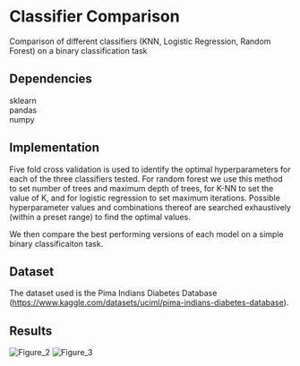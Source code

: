 # Classifier Comparison
Comparison of different classifiers (KNN, Logistic Regression, Random Forest) on a binary classification task

## Dependencies
sklearn <br />
pandas <br />
numpy

## Implementation

Five fold cross validation is used to identify the optimal hyperparameters for each of the three classifiers tested. For random forest we use this method to set number of trees and maximum depth of trees, for K-NN to set the value of K, and for logistic regression to set maximum iterations. Possible hyperparameter values and combinations thereof are searched exhaustively (within a preset range) to find the optimal values. 

We then compare the best performing versions of each model on a simple binary classificaiton task. 

## Dataset
The dataset used is the Pima Indians Diabetes Database (https://www.kaggle.com/datasets/uciml/pima-indians-diabetes-database).

## Results
![Figure_2](https://user-images.githubusercontent.com/34168073/190226783-ce35840c-4280-4367-8926-1d410aebd203.png)
![Figure_3](https://user-images.githubusercontent.com/34168073/190226800-2a36ef69-40a2-4078-9fd1-83d3f05422f9.png)
